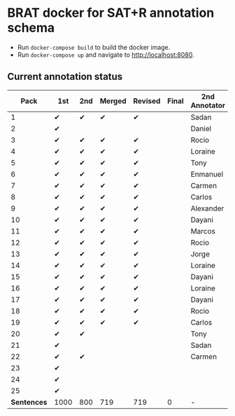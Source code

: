 # BRAT docker for SAT+R annotation schema

* Run `docker-compose build` to build the docker image.
* Run `docker-compose up` and navigate to [http://localhost:8080](http://localhost:8080).

## Current annotation status

| **Pack**      | **1st** | **2nd** | **Merged** | **Revised** | **Final** | **2nd Annotator** |
|--|--|--|--|--|--|--|
|  1 | ✔ | ✔ | ✔ | ✔   |   |  Sadan     |
|  2 | ✔ |   |   |   |   |  Daniel    |
|  3 | ✔ | ✔ | ✔ | ✔   |   |  Rocío     |
|  4 | ✔ | ✔ | ✔ | ✔   |   |  Loraine   |
|  5 | ✔ | ✔ | ✔ | ✔   |   |  Tony      |
|  6 | ✔ | ✔ | ✔ | ✔   |   |  Enmanuel  |
|  7 | ✔ | ✔ | ✔ |  ✔  |   |  Carmen    |
|  8 | ✔ | ✔ | ✔ |  ✔  |   |  Carlos    |
|  9 | ✔ | ✔ | ✔ |  ✔  |   |  Alexander |
| 10 | ✔ | ✔ | ✔ |  ✔  |   |  Dayani    |
| 11 | ✔ | ✔ | ✔ |  ✔  |   |  Marcos    |
| 12 | ✔ | ✔ | ✔ |   ✔ |   |  Rocio     |
| 13 | ✔ | ✔ | ✔ |   ✔ |   |  Jorge     |
| 14 | ✔ | ✔ | ✔ |   ✔ |   |  Loraine   |
| 15 | ✔ | ✔ | ✔ |   ✔ |   |  Dayani    |
| 16 | ✔ | ✔ | ✔ |   ✔|   |  Loraine   |
| 17 | ✔ | ✔ | ✔ |   ✔|   |  Dayani    |
| 18 | ✔ | ✔ | ✔ |   ✔|   |  Rocio     |
| 19 | ✔ | ✔ | ✔ |   ✔|   |  Carlos    |
| 20 | ✔ | ✔ |   |   |   |  Tony      |
| 21 | ✔ |   |   |   |   |  Sadan     |
| 22 | ✔ | ✔ |   |   |   |  Carmen    |
| 23 | ✔ |   |   |   |   |            |
| 24 | ✔ |   |   |   |   |            |
| 25 | ✔ |   |   |   |   |            |
| **Sentences** | 1000 | 800 | 719 | 719 | 0 | - |
